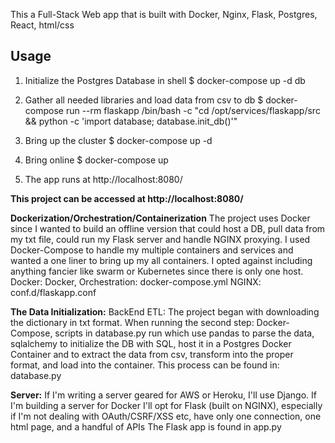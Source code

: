 This a Full-Stack Web app that is built with Docker, Nginx, Flask, Postgres, React,
html/css

## Usage

1. Initialize the Postgres Database in shell
$ docker-compose up -d db

2. Gather all needed libraries and load data from csv to db
$ docker-compose run --rm flaskapp /bin/bash -c "cd /opt/services/flaskapp/src && python -c  'import database; database.init_db()'"

3. Bring up the cluster
$ docker-compose up -d

4. Bring online
$ docker-compose up

5. The app runs at http://localhost:8080/

 **This project can be accessed at http://localhost:8080/**

 **Dockerization/Orchestration/Containerization**
  The project uses Docker since I wanted to build an offline version that could host a DB, pull data
  from my txt file, could run my Flask server and handle NGINX proxying.
  I used Docker-Compose to handle my multiple containers and services and wanted a
  one liner to bring up my all containers. I opted against including anything fancier
  like swarm or Kubernetes since there is only one host.
  Docker: Docker, Orchestration: docker-compose.yml NGINX: conf.d/flaskapp.conf

 **The Data Initialization:**
  BackEnd ETL: The project began with downloading the dictionary in txt format.
  When running the second step: Docker-Compose, scripts in database.py run which
  use pandas to parse the data, sqlalchemy to initialize the DB with SQL,
  host it in a Postgres Docker Container and to extract the data from csv,
  transform into the proper format, and load into the container.
  This process can be found in: database.py

 **Server:**
  If I'm writing a server geared for AWS or Heroku, I'll use Django. If I'm building
  a server for Docker I'll opt for Flask (built on NGINX), especially if I'm not dealing with OAuth/CSRF/XSS etc,
  have only one connection, one html page, and a handful of APIs
  The Flask app is found in app.py
